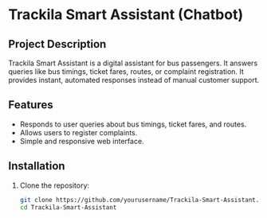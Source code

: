 #  Trackila Smart Assistant (Chatbot)

## Project Description
Trackila Smart Assistant is a digital assistant for bus passengers. It answers queries like bus timings, ticket fares, routes, or complaint registration. It provides instant, automated responses instead of manual customer support.

## Features
- Responds to user queries about bus timings, ticket fares, and routes.
- Allows users to register complaints.
- Simple and responsive web interface.

## Installation
1. Clone the repository:
   ```bash
   git clone https://github.com/yourusername/Trackila-Smart-Assistant.git
   cd Trackila-Smart-Assistant